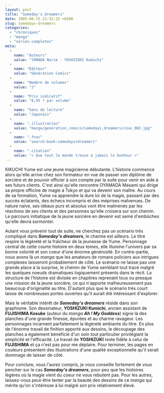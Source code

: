 ```yaml
---
layout: post
title: "Someday's dreamers"
date: 2005-06-15 21:32:22 +0200
slug: somedays-dreamers
categories:
  - "chroniques"
  - "manga"
  - "series-completes"
meta:
  -
    name: "Auteurs"
    value: "YAMADA Norie - YOSHIZUKI Kumichi"
  -
    name: "Editeur"
    value: "Génération Comics"
  -
    name: "Nombre de volumes"
    value: "2"
  -
    name: "Prix indicatif"
    value: "8,95 ? par volume"
  -
    name: "Sens de lecture"
    value: "Japonais"
  -
    name: ".illustration"
    value: "manga/generation_comics/somedays_dreamers/couv_002.jpg"
  -
    name: ".fnac"
    value: "search:book:somedays+dreamers"
  -
    name: ".citation"
    value: "« Que tout le monde trouve à jamais le bonheur »"
---
```


KIKUCHI Yume est une jeune magicienne débutante. L'histoire commence alors qu'elle arrive chez son formateur en vue de passer son diplôme de sorcière et de pouvoir officier à son compte par la suite pour venir en aide à ses futurs clients. C'est ainsi qu'elle rencontre OYAMADA Masami qui dirige sa propre officine de magie à Tokyo et qui va devenir son maître. Au cours de sa formation, Yume va apprendre la dure loi de la magie, passant par des succès éclatants, des échecs incompris et des méprises malvenues. De nature naïve, ses idéaux purs et absolus vont être malmenés par les réactions de ses clients et des personnes qu'elle croisera sur son chemin. Le parcours initiatique de la jeune sorcière en devenir est semé d'embûches qu'elle devra surmonter.

Autant vous prévenir tout de suite, ne cherchez pas un scénario très compliqué dans **_Someday's dreamers_**, le charme est ailleurs. Le titre respire la légèreté et la fraîcheur de la jeunesse de Yume. Personnage central de cette courte histoire en deux tomes, elle illumine l'univers par sa bonne volonté et son coeur d'une énorme générosité. En contre-partie, nous avons là un _manga_ que les amateurs de romans policiers aux intrigues complexes laisseront probablement de côté. Le scénario ne laisse pas une grande place à la surprise, le chemin de Yume semblant tout tracé malgré les quelques noeuds dramatiques logiquement présents dans le récit. La structure de l'histoire est divisée en chapitres reprenant tous ou presque une mission de la jeune sorcière, ce qui n'apporte malheureusement pas beaucoup d'originalité au titre. D'autant plus que le scénario très court laisse de nombreuses portes ouvertes qu'il aurait été intéressant d'explorer.

Mais le véritable intérêt de **_Someday's dreamers_** réside dans son graphisme. Son dessinateur, **YOSHIZUKI Kumichi**, ancien assistant de **FUJISHIMA Kosuke** (auteur du _manga_ **_Ah ! My Goddess_**) signe là des planches d'une grande finesse, épurées et au charme ravageur. Les personnages incarnent parfaitement la légèreté ambiante du titre. En plus de l'énorme travail de finition apporté aux dessins, le découpage des planches a également bénéficié d'un soin tout particulier privilégiant la simplicité et l'efficacité. Le travail de **YOSHIZUKI** reste fidèle à celui de **FUJISHIMA** et ça n'est pas pour me déplaire. Pour terminer, les pages en couleurs présentent des illustrations d'une qualité exceptionnelle qu'il serait dommage de laisser de côté.

Pour conclure, vous l'aurez compris, je vous conseille fortement de vous pencher sur le cas **_Someday's dreamers_**, pour peu que les histoires légères où la magie vient du coeur ne vous rebutent pas. Pour les autres, laissez-vous peut-être tenter par la beauté des dessins de ce _manga_ qui mérite qu'on s'intéresse à lui malgré son prix relativement élevé.